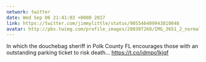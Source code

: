 ```yaml
---
network: twitter
date: Wed Sep 06 21:41:03 +0000 2017
link: https://twitter.com/jimmylittle/status/905546409943810048
avatar: http://pbs.twimg.com/profile_images/280307260/IMG_3651_2_normal.jpg
---
```


In which the douchebag sheriff in Polk County FL encourages those with an outstanding parking ticket to risk death… https://t.co/idmpo1kjqf
